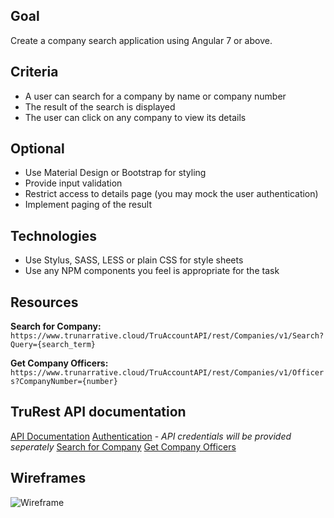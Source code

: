 ## Goal
Create a company search application using Angular 7 or above. 

## Criteria
* A user can search for a company by name or company number
* The result of the search is displayed
* The user can click on any company to view its details

## Optional
* Use Material Design or Bootstrap for styling
* Provide input validation
* Restrict access to details page (you may mock the user authentication)
* Implement paging of the result

## Technologies
* Use Stylus, SASS, LESS or plain CSS for style sheets
* Use any NPM components you feel is appropriate for the task

## Resources
**Search for Company:** `https://www.trunarrative.cloud/TruAccountAPI/rest/Companies/v1/Search?Query={search_term}`

**Get Company Officers:** `https://www.trunarrative.cloud/TruAccountAPI/rest/Companies/v1/Officers?CompanyNumber={number}`

## TruRest API documentation
[API Documentation](https://api.trunarrative.com/)
[Authentication](https://api.trunarrative.com/?version=latest#authentication) - *API credentials will be provided seperately*
[Search for Company](https://api.trunarrative.com/?version=latest#8ef3c31c-63ba-4c20-976d-ea9b7627309f)
[Get Company Officers](https://api.trunarrative.com/?version=latest#78d8b828-b6ba-47ef-a4c9-0249ab3169bc)

## Wireframes

![Wireframe](https://raw.githubusercontent.com/TruNarrative/angular-exercise/master/CompanySearch.jpeg)
